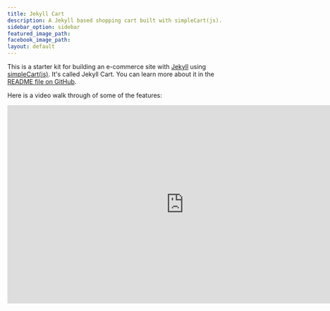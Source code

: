 ```yaml
---
title: Jekyll Cart
description: A Jekyll based shopping cart built with simpleCart(js).
sidebar_option: sidebar
featured_image_path:
facebook_image_path:
layout: default
---
```


This is a starter kit for building an e-commerce site with [Jekyll](https://jekyllrb.com/) using [simpleCart(js)](http://simplecartjs.org/). It's called Jekyll Cart. You can learn more about it in the [README file on GitHub](https://github.com/bradonomics/jekyll-cart/blob/develop/README.md).

Here is a video walk through of some of the features:

<iframe width="800" height="450" src="https://www.youtube-nocookie.com/embed/jdp_XmogTEo?rel=0&amp;showinfo=0" frameborder="0" allowfullscreen></iframe>